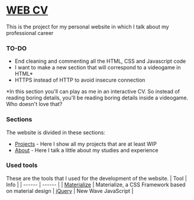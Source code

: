 # [WEB CV](http://alejandrofraga.me)
This is the project for my personal website in which I talk about my professional career

### TO-DO
* End cleaning and commenting all the HTML, CSS and Javascript code
* I want to make a new section that will correspond to a videogame in HTML*
* HTTPS instead of HTTP to avoid insecure connection

*In this section you'll can play as me in an interactive CV. So instead of reading boring details, you'll be reading boring details inside a videogame. Who doesn't love that?

### Sections

The website is divided in these sections:

  - [Projects](http://alejandrofraga.me/index.html) - Here I show all my projects that are at least WIP
  - [About](http://alejandrofraga.me/about.html) - Here I talk a little about my studies and experience

### Used tools

These are the tools that I used for the development of the website.
| Tool | Info |
| ------ | ------ |
| [Materialize](https://materializecss.com) | Materialize, a CSS Framework based on material design
| [jQuery](https://jquery.com) | New Wave JavaScript |

